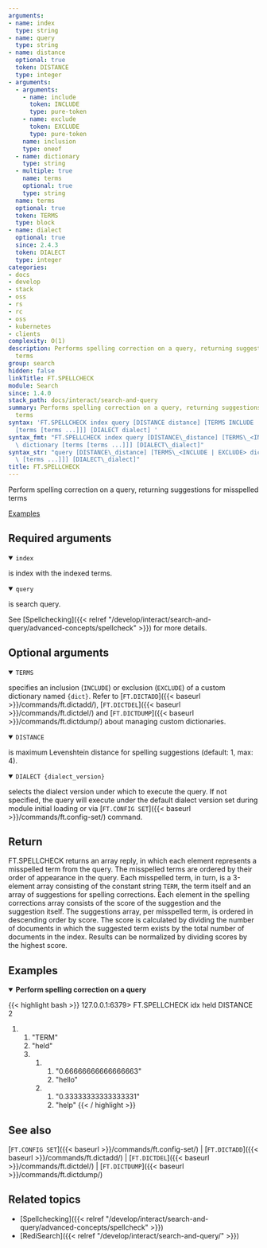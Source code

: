 ```yaml
---
arguments:
- name: index
  type: string
- name: query
  type: string
- name: distance
  optional: true
  token: DISTANCE
  type: integer
- arguments:
  - arguments:
    - name: include
      token: INCLUDE
      type: pure-token
    - name: exclude
      token: EXCLUDE
      type: pure-token
    name: inclusion
    type: oneof
  - name: dictionary
    type: string
  - multiple: true
    name: terms
    optional: true
    type: string
  name: terms
  optional: true
  token: TERMS
  type: block
- name: dialect
  optional: true
  since: 2.4.3
  token: DIALECT
  type: integer
categories:
- docs
- develop
- stack
- oss
- rs
- rc
- oss
- kubernetes
- clients
complexity: O(1)
description: Performs spelling correction on a query, returning suggestions for misspelled
  terms
group: search
hidden: false
linkTitle: FT.SPELLCHECK
module: Search
since: 1.4.0
stack_path: docs/interact/search-and-query
summary: Performs spelling correction on a query, returning suggestions for misspelled
  terms
syntax: 'FT.SPELLCHECK index query [DISTANCE distance] [TERMS INCLUDE | EXCLUDE dictionary
  [terms [terms ...]]] [DIALECT dialect] '
syntax_fmt: "FT.SPELLCHECK index query [DISTANCE\_distance] [TERMS\_<INCLUDE |  EXCLUDE>\
  \ dictionary [terms [terms ...]]] [DIALECT\_dialect]"
syntax_str: "query [DISTANCE\_distance] [TERMS\_<INCLUDE | EXCLUDE> dictionary [terms\
  \ [terms ...]]] [DIALECT\_dialect]"
title: FT.SPELLCHECK
---
```


Perform spelling correction on a query, returning suggestions for misspelled terms

[Examples](#examples)

## Required arguments

<details open>
<summary><code>index</code></summary>

is index with the indexed terms.
</details>

<details open>
<summary><code>query</code></summary> 

is search query.
</details>

See [Spellchecking]({{< relref "/develop/interact/search-and-query/advanced-concepts/spellcheck" >}}) for more details.

## Optional arguments

<details open>
<summary><code>TERMS</code></summary> 

specifies an inclusion (`INCLUDE`) or exclusion (`EXCLUDE`) of a custom dictionary named `{dict}`. Refer to [`FT.DICTADD`]({{< baseurl >}}/commands/ft.dictadd/), [`FT.DICTDEL`]({{< baseurl >}}/commands/ft.dictdel/) and [`FT.DICTDUMP`]({{< baseurl >}}/commands/ft.dictdump/) about managing custom dictionaries.
</details>

<details open>
<summary><code>DISTANCE</code></summary> 

is maximum Levenshtein distance for spelling suggestions (default: 1, max: 4).
</details>

<details open>
<summary><code>DIALECT {dialect_version}</code></summary> 

selects the dialect version under which to execute the query. If not specified, the query will execute under the default dialect version set during module initial loading or via [`FT.CONFIG SET`]({{< baseurl >}}/commands/ft.config-set/) command.
</details>

## Return

FT.SPELLCHECK returns an array reply, in which each element represents a misspelled term from the query. The misspelled terms are ordered by their order of appearance in the query. 
Each misspelled term, in turn, is a 3-element array consisting of the constant string `TERM`, the term itself and an array of suggestions for spelling corrections.
Each element in the spelling corrections array consists of the score of the suggestion and the suggestion itself. The suggestions array, per misspelled term, is ordered in descending order by score.
The score is calculated by dividing the number of documents in which the suggested term exists by the total number of documents in the index. Results can be normalized by dividing scores by the highest score.

## Examples

<details open>
<summary><b>Perform spelling correction on a query</b></summary>

{{< highlight bash >}}
127.0.0.1:6379> FT.SPELLCHECK idx held DISTANCE 2
1) 1) "TERM"
   2) "held"
   3) 1) 1) "0.66666666666666663"
         2) "hello"
      2) 1) "0.33333333333333331"
         2) "help"
{{< / highlight >}}
</details>

## See also

[`FT.CONFIG SET`]({{< baseurl >}}/commands/ft.config-set/) | [`FT.DICTADD`]({{< baseurl >}}/commands/ft.dictadd/) | [`FT.DICTDEL`]({{< baseurl >}}/commands/ft.dictdel/) | [`FT.DICTDUMP`]({{< baseurl >}}/commands/ft.dictdump/)

## Related topics

- [Spellchecking]({{< relref "/develop/interact/search-and-query/advanced-concepts/spellcheck" >}})
- [RediSearch]({{< relref "/develop/interact/search-and-query/" >}})